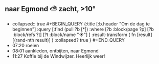 ## naar Egmond ⛅ zacht, >10°
- collapsed:: true
  #+BEGIN_QUERY 
  {:title [:b.header "Om de dag te beginnen"]
   :query [:find (pull ?b [*])
     :where 
       [?b :block/page ?p]
       [?b :block/refs ?t]
       [?t :block/name "☀️"]
   ]
   :result-transform ( fn [result] [(rand-nth result)] )
   :collapsed? true
  }
  #+END_QUERY
- 07:20 roeien
- 08:01 aankleden, ontbijten, naar Egmond
- 11:27 Koffie bij de Windwijzer. Heerlijk weer!